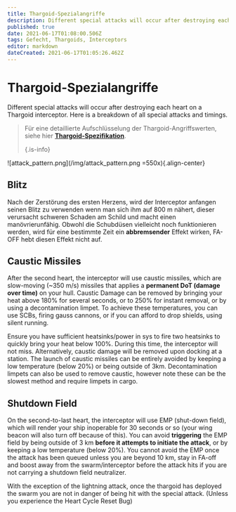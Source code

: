 ```yaml
---
title: Thargoid-Spezialangriffe
description: Different special attacks will occur after destroying each heart on a Thargoid interceptor. Here is a breakdown of all special attacks and timings.
published: true
date: 2021-06-17T01:08:00.506Z
tags: Gefecht, Thargoids, Interceptors
editor: markdown
dateCreated: 2021-06-17T01:05:26.462Z
---
```


# Thargoid-Spezialangriffe
Different special attacks will occur after destroying each heart on a Thargoid interceptor. Here is a breakdown of all special attacks and timings.

> Für eine detaillierte Aufschlüsselung der Thargoid-Angriffswerten, siehe hier [**Thargoid-Spezifikation**](/en/thargoid-specs). 
> 
> {.is-info}

!\[attack_pattern.png\](/img/attack_pattern.png =550x){.align-center}

## Blitz
Nach der Zerstörung des ersten Herzens, wird der Interceptor anfangen seinen Blitz zu verwenden wenn man sich ihm auf 800 m nähert, dieser verursacht schweren Schaden am Schild und macht einen manövrierunfähig. Obwohl die Schubdüsen vielleicht noch funktionieren werden, wird für eine bestimmte Zeit ein <strong x-id=“1“>abbremsender</strong> Effekt wirken, FA-OFF hebt diesen Effekt nicht auf.

## Caustic Missiles
After the second heart, the interceptor will use caustic missiles, which are slow-moving (~350 m/s) missiles that applies a **permanent DoT (damage over time)** on your hull. Caustic Damage can be removed by bringing your heat above 180% for several seconds, or to 250% for instant removal, or by using a decontamination limpet. To achieve these temperatures, you can use SCBs, firing gauss cannons, or if you can afford to drop shields, using silent running.

Ensure you have sufficient heatsinks/power in sys to fire two heatsinks to quickly bring your heat below 100%. During this time, the interceptor will not miss. Alternatively, caustic damage will be removed upon docking at a station. The launch of caustic missiles can be entirely avoided by keeping a low temperature (below 20%) or being outside of 3km. Decontamination limpets can also be used to remove caustic, however note these can be the slowest method and require limpets in cargo.

## Shutdown Field
On the second-to-last heart, the interceptor will use EMP (shut-down field), which will render your ship inoperable for 30 seconds or so (your wing beacon will also turn off because of this). You can avoid **triggering** the EMP field by being outside of 3 km **before it attempts to initiate the attack**, or by keeping a low temperature (below 20%). You cannot avoid the EMP once the attack has been queued unless you are beyond 10 km, stay in FA-off and boost away from the swarm/interceptor before the attack hits if you are not carrying a shutdown field neutralizer.

With the exception of the lightning attack, once the thargoid has deployed the swarm you are not in danger of being hit with the special attack. (Unless you experience the Heart Cycle Reset Bug)
